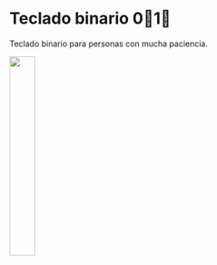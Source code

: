 # Teclado binario 0⃣1⃣ 

Teclado binario para personas con mucha paciencia.

<img src="docs/teclado.gif" width="30%"/>
